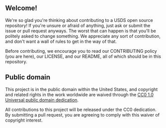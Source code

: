 ## Welcome!

We're so glad you're thinking about contributing to a USDS open source
repository! If you're unsure or afraid of anything, just ask or submit the
issue or pull request anyways. The worst that can happen is that you'll be
politely asked to change something. We appreciate any sort of contribution,
and don't want a wall of rules to get in the way of that.

Before contributing, we encourage you to read our CONTRIBUTING policy (you are
here), our LICENSE, and our README, all of which should be in this repository.

## Public domain

This project is in the public domain within the United States, and copyright
and related rights in the work worldwide are waived through the [CC0 1.0
Universal public domain
dedication](https://creativecommons.org/publicdomain/zero/1.0/).

All contributions to this project will be released under the CC0 dedication.
By submitting a pull request, you are agreeing to comply with this waiver of
copyright interest.
